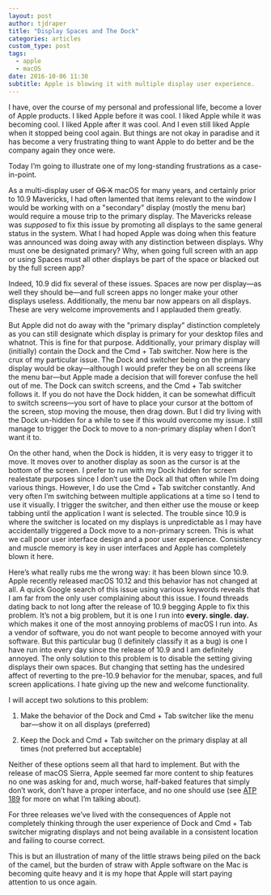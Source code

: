 ```yaml
---
layout: post
author: tjdraper
title: "Display Spaces and The Dock"
categories: articles
custom_type: post
tags:
  - apple
  - macOS
date: 2016-10-06 11:30
subtitle: Apple is blowing it with multiple display user experience.
---
```

I have, over the course of my personal and professional life, become a lover of Apple products. I liked Apple before it was cool. I liked Apple while it was becoming cool. I liked Apple after it was cool. And I even still liked Apple when it stopped being cool again. But things are not okay in paradise and it has become a very frustrating thing to want Apple to do better and be the company again they once were.

Today I’m going to illustrate one of my long-standing frustrations as a case-in-point.

As a multi-display user of <strike>OS X</strike> macOS for many years, and certainly prior to 10.9 Mavericks, I had often lamented that items relevant to the window I would be working with on a "secondary" display (mostly the menu bar) would require a mouse trip to the primary display. The Mavericks release was *supposed* to fix this issue by promoting all displays to the same general status in the system. What I had hoped Apple was doing when this feature was announced was doing away with any distinction between displays. Why must one be designated primary? Why, when going full screen with an app or using Spaces must all other displays be part of the space or blacked out by the full screen app?

Indeed, 10.9 did fix several of these issues. Spaces are now per display—as well they should be—and full screen apps no longer make your other displays useless. Additionally, the menu bar now appears on all displays. These are very welcome improvements and I applauded them greatly.

But Apple did not do away with the "primary display" distinction completely as you can still designate which display is primary for your desktop files and whatnot. This is fine for that purpose. Additionally, your primary display will (initially) contain the Dock and the Cmd + Tab switcher. Now here is the crux of my particular issue. The Dock and switcher being on the primary display would be okay—although I would prefer they be on all screens like the menu bar—but Apple made a decision that will forever confuse the hell out of me. The Dock can switch screens, and the Cmd + Tab switcher follows it. If you do not have the Dock hidden, it can be somewhat difficult to switch screens—you sort of have to place your cursor at the bottom of the screen, stop moving the mouse, then drag down. But I did try living with the Dock un-hidden for a while to see if this would overcome my issue. I still manage to trigger the Dock to move to a non-primary display when I don’t want it to.

On the other hand, when the Dock is hidden, it is very easy to trigger it to move. It moves over to another display as soon as the cursor is at the bottom of the screen. I prefer to run with my Dock hidden for screen realestate purposes since I don’t use the Dock all that often while I’m doing various things. However, I do use the Cmd + Tab switcher constantly. And very often I’m switching between multiple applications at a time so I tend to use it visually. I trigger the switcher, and then either use the mouse or keep tabbing until the application I want is selected. The trouble since 10.9 is where the switcher is located on my displays is unpredictable as I may have accidentally triggered a Dock move to a non-primary screen. This is what we call poor user interface design and a poor user experience. Consistency and muscle memory is key in user interfaces and Apple has completely blown it here.

Here’s what really rubs me the wrong way: it has been blown since 10.9. Apple recently released macOS 10.12 and this behavior has not changed at all. A quick Google search of this issue using various keywords reveals that I am far from the only user complaining about this issue. I found threads dating back to not long after the release of 10.9 begging Apple to fix this problem. It’s not a big problem, but it is one I run into **every. single. day.** which makes it one of the most annoying problems of macOS I run into. As a vendor of software, you do not want people to become annoyed with your software. But this particular bug (I definitely classify it as a bug) is one I have run into every day since the release of 10.9 and I am definitely annoyed. The only solution to this problem is to disable the setting giving displays their own spaces. But changing that setting has the undesired affect of reverting to the pre-10.9 behavior for the menubar, spaces, and full screen applications. I hate giving up the new and welcome functionality.

I will accept two solutions to this problem:

1. Make the behavior of the Dock and Cmd + Tab switcher like the menu bar—show it on all displays (preferred)

2. Keep the Dock and Cmd + Tab switcher on the primary display at all times (not preferred but acceptable)

Neither of these options seem all that hard to implement. But with the release of macOS Sierra, Apple seemed far more content to ship features no one was asking for and, much worse, half-baked features that simply don’t work, don’t have a proper interface, and no one should use (see [ATP 189](http://atp.fm/episodes/189) for more on what I’m talking about).

For three releases we’ve lived with the consequences of Apple not completely thinking through the user experience of Dock and Cmd + Tab switcher migrating displays and not being available in a consistent location and failing to course correct.

This is but an illustration of many of the little straws being piled on the back of the camel, but the burden of straw with Apple software on the Mac is becoming quite heavy and it is my hope that Apple will start paying attention to us once again.
